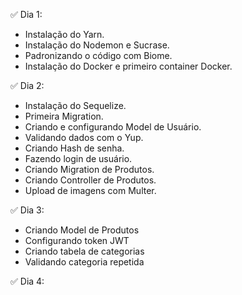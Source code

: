 ✅ Dia 1: 
- Instalação do Yarn. 
- Instalação do Nodemon e Sucrase. 
- Padronizando o código com Biome. 
- Instalação do Docker e primeiro container Docker. 

✅ Dia 2:
- Instalação do Sequelize. 
- Primeira Migration. 
- Criando e configurando Model de Usuário. 
- Validando dados com o Yup. 
- Criando Hash de senha.
- Fazendo login de usuário.
- Criando Migration de Produtos.
- Criando Controller de Produtos.
- Upload de imagens com Multer.

✅ Dia 3:
- Criando Model de Produtos
- Configurando token JWT
- Criando tabela de categorias
- Validando categoria repetida

✅ Dia 4:
